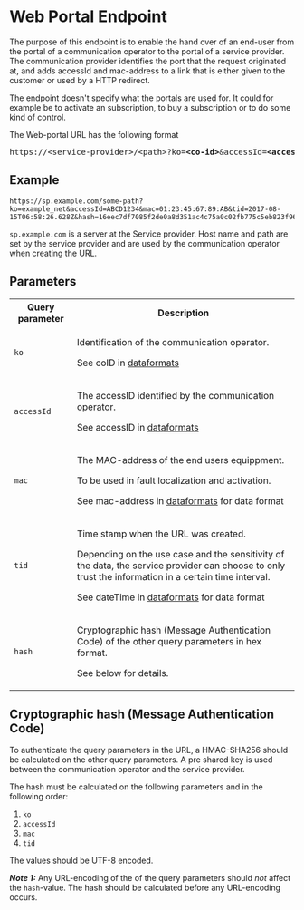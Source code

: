 # Web Portal Endpoint

The purpose of this endpoint is to enable the hand over of an end-user from the portal of a communication operator to the portal of a service provider.
The communication provider identifies the port that the request originated at, and adds accessId and mac-address to a link that is either given to the customer or used by a HTTP redirect. 

The endpoint doesn't specify what the portals are used for. It could for example be to activate an subscription, to buy a subscription or to do some kind of control.

The Web-portal URL has the following format
<pre>
https://&lt;service-provider&gt;/&lt;path&gt;?ko=<b>&lt;co-id&gt;</b>&amp;accessId=<b>&lt;accessID&gt;</b>&amp;mac=<b>&lt;mac-address&gt;</b>&amp;tid=<b>&lt;timestamp&gt;</b>&amp;hash=<b>&lt;hash&gt;</b>
</pre>

## Example

	https://sp.example.com/some-path?ko=example_net&accessId=ABCD1234&mac=01:23:45:67:89:AB&tid=2017-08-15T06:58:26.628Z&hash=16eec7df7085f2de0a8d351ac4c75a0c02fb775c5eb823f96e6fb19bedaf65ed

`sp.example.com` is a server at the Service provider.
Host name and path are set by the service provider and are used by the communication operator when creating the URL.


## Parameters

<table>
	<tr>
		<th>Query parameter</th>
		<th>Description</th>
	</tr>
	<tr>
		<td>
			<code>ko</code>
		</td>
		<td>
			<p>Identification of the communication operator.</p>
			<p>See coID in <a href="../common/dataformats.md">dataformats</a></p>
		</td>
	</tr>
	<tr>
		<td>
			<code>accessId</code>
		</td>
		<td>
			<p>The accessID identified by the communication operator.</p>
			<p>See accessID in <a href="../common/dataformats.md#accessid">dataformats</a></p>
		</td>
	</tr>
	<tr>
		<td>
			<code>mac</code>
		</td>
		<td>
			<p>The MAC-address of the end users equippment.</p>
			<p>To be used in fault localization and activation.</p>
			<p>See mac-address in <a href="../common/dataformats.md#macaddress">dataformats</a> for data format</p>
		</td>
	</tr>
	<tr>
		<td>
			<code>tid</code>
		</td>
		<td>
  			<p>Time stamp when the URL was created.</p> 
            <p>Depending on the use case and the sensitivity of the data, the service provider can choose to only trust the information in a certain time interval.</p>
			<p>See dateTime in <a href="../common/dataformats.md#datetime">dataformats</a> for data format</p>
		</td>
	</tr>
	<tr>
		<td>
			<code>hash</code>
		</td>
		<td>
			<p>Cryptographic hash (Message Authentication Code) of the other query parameters in hex format.</p>
			<p>See below for details.</p>
		</td>
	</tr>
</table>

## Cryptographic hash (Message Authentication Code)

To authenticate the query parameters in the URL, a HMAC-SHA256 should be calculated on the other query parameters.
A pre shared key is used between the communication operator and the service provider. 

The hash must be calculated on the following parameters and in the following order:
1. `ko`
2. `accessId`
3. `mac`
4. `tid`

The values should be UTF-8 encoded.

***Note 1:***  Any URL-encoding of the of the query parameters should *not* affect the `hash`-value.
The hash should be calculated before any URL-encoding occurs.

